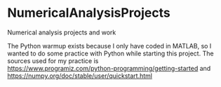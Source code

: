 # NumericalAnalysisProjects
Numerical analysis projects and work

The Python warmup exists because I only have coded in MATLAB, so I wanted to do some practice with Python while starting this project. The sources used for my practice is  
https://www.programiz.com/python-programming/getting-started and https://numpy.org/doc/stable/user/quickstart.html
